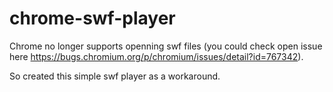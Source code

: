 # chrome-swf-player

Chrome no longer supports openning swf files (you could check open issue here https://bugs.chromium.org/p/chromium/issues/detail?id=767342).

So created this simple swf player as a workaround.
